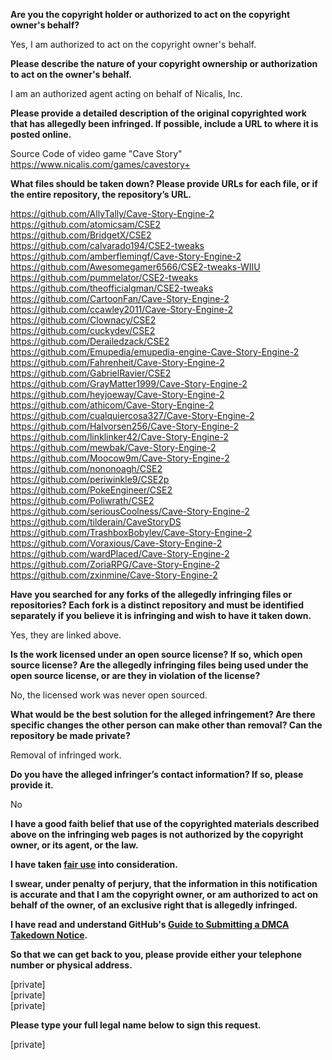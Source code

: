 **Are you the copyright holder or authorized to act on the copyright owner's behalf?**

Yes, I am authorized to act on the copyright owner's behalf.

**Please describe the nature of your copyright ownership or authorization to act on the owner's behalf.**

I am an authorized agent acting on behalf of Nicalis, Inc.

**Please provide a detailed description of the original copyrighted work that has allegedly been infringed. If possible, include a URL to where it is posted online.**

Source Code of video game "Cave Story"  
https://www.nicalis.com/games/cavestory+

**What files should be taken down? Please provide URLs for each file, or if the entire repository, the repository’s URL.**

https://github.com/AllyTally/Cave-Story-Engine-2  
https://github.com/atomicsam/CSE2  
https://github.com/BridgetX/CSE2  
https://github.com/calvarado194/CSE2-tweaks  
https://github.com/amberflemingf/Cave-Story-Engine-2  
https://github.com/Awesomegamer6566/CSE2-tweaks-WIIU  
https://github.com/pummelator/CSE2-tweaks  
https://github.com/theofficialgman/CSE2-tweaks  
https://github.com/CartoonFan/Cave-Story-Engine-2  
https://github.com/ccawley2011/Cave-Story-Engine-2  
https://github.com/Clownacy/CSE2  
https://github.com/cuckydev/CSE2  
https://github.com/Derailedzack/CSE2  
https://github.com/Emupedia/emupedia-engine-Cave-Story-Engine-2  
https://github.com/Fahrenheit/Cave-Story-Engine-2  
https://github.com/GabrielRavier/CSE2  
https://github.com/GrayMatter1999/Cave-Story-Engine-2  
https://github.com/heyjoeway/Cave-Story-Engine-2  
https://github.com/athicom/Cave-Story-Engine-2  
https://github.com/cualquiercosa327/Cave-Story-Engine-2  
https://github.com/Halvorsen256/Cave-Story-Engine-2  
https://github.com/linklinker42/Cave-Story-Engine-2  
https://github.com/mewbak/Cave-Story-Engine-2  
https://github.com/Moocow9m/Cave-Story-Engine-2  
https://github.com/nononoagh/CSE2  
https://github.com/periwinkle9/CSE2p  
https://github.com/PokeEngineer/CSE2  
https://github.com/Poliwrath/CSE2  
https://github.com/seriousCoolness/Cave-Story-Engine-2  
https://github.com/tilderain/CaveStoryDS  
https://github.com/TrashboxBobylev/Cave-Story-Engine-2  
https://github.com/Voraxious/Cave-Story-Engine-2  
https://github.com/wardPlaced/Cave-Story-Engine-2  
https://github.com/ZoriaRPG/Cave-Story-Engine-2  
https://github.com/zxinmine/Cave-Story-Engine-2  

**Have you searched for any forks of the allegedly infringing files or repositories? Each fork is a distinct repository and must be identified separately if you believe it is infringing and wish to have it taken down.**

Yes, they are linked above.

**Is the work licensed under an open source license? If so, which open source license? Are the allegedly infringing files being used under the open source license, or are they in violation of the license?**

No, the licensed work was never open sourced.

**What would be the best solution for the alleged infringement? Are there specific changes the other person can make other than removal? Can the repository be made private?**

Removal of infringed work.

**Do you have the alleged infringer’s contact information? If so, please provide it.**

No

**I have a good faith belief that use of the copyrighted materials described above on the infringing web pages is not authorized by the copyright owner, or its agent, or the law.**

**I have taken <a href="https://www.lumendatabase.org/topics/22">fair use</a> into consideration.**

**I swear, under penalty of perjury, that the information in this notification is accurate and that I am the copyright owner, or am authorized to act on behalf of the owner, of an exclusive right that is allegedly infringed.**

**I have read and understand GitHub's <a href="https://docs.github.com/articles/guide-to-submitting-a-dmca-takedown-notice/">Guide to Submitting a DMCA Takedown Notice</a>.**

**So that we can get back to you, please provide either your telephone number or physical address.**

[private]  
[private]  
[private]

**Please type your full legal name below to sign this request.**

[private]

